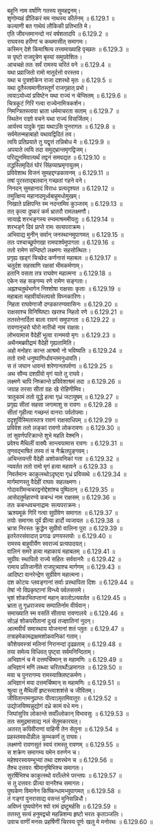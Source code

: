 

  
बहूनि नाम वर्षाणि गतस्य सुमहद्वनम्।  
शृणोम्यहं प्रीतिकरं मम नाथस्य कीर्तनम् ॥ 6.129.1 ॥   
कल्याणी बत गाथेयं लौकिकी प्रतिभाति मे।  
एति जीवन्तमानन्दो नरं वर्षशतादपि ॥ 6.129.2 ॥   
राघवस्य हरीणां च कथमासीत् समागमः।  
कस्मिन् देशे किमाश्रित्य तत्त्वमाख्याहि पृच्छतः ॥ 6.129.3 ॥   
स पृष्टो राजपुत्रेण बृस्यां समुपवेशितः।  
आचचक्षे ततः सर्वं रामस्य चरितं वने ॥ 6.129.4 ॥   
यथा प्रव्राजितो रामो मातुर्दत्तो वरस्तव।  
यथा च पुत्रशोकेन राजा दशरथो मृतः ॥ 6.129.5 ॥   
यथा दूतैस्त्वमानीतस्तूर्णं राजगृहात् प्रभो।  
त्वयाऽयोध्यां प्रविष्टेन यथा राज्यं न चेप्सितम् ॥ 6.129.6 ॥   
चित्रकूटं गिरिं गत्वा राज्येनामित्रकर्शन।  
निमन्त्रितस्त्वया भ्राता धर्ममाचरता सताम् ॥ 6.129.7 ॥   
स्थितेन राज्ञो वचने यथा राज्यं विसर्जितम्।  
आर्यस्य पादुके गृह्य यथाऽसि पुनरागतः ॥ 6.129.8 ॥   
सर्वमेतन्महाबाहो यथावद्विदितं तव।  
त्वयि प्रतिप्रयाते तु यद्वृत्तं तन्निबोध मे ॥ 6.129.9 ॥   
अपयाते त्वयि तदा समुद्भ्रान्तमृगद्विजम्।  
परिद्यूनमिवात्यर्थं तद्वनं समपद्यत ॥ 6.129.10 ॥   
तद्धस्तिमृदितं घोरं सिंहव्याघ्रमृगायुतम्।  
प्रविवेशाथ विजनं सुमहद्दण्डकावनम् ॥ 6.129.11 ॥   
तषां पुरस्ताद्बलवान् गच्छतां गहने वने।  
निनदन् सुमहानादं विराधः प्रत्यदृश्यत ॥ 6.129.12 ॥   
तमुत्क्षिप्य महानादमूर्ध्वबाहुमधोमुखम्।  
निखाते प्रक्षिपन्ति स्म नदन्तमिव कुञ्जरम् ॥ 6.129.13 ॥   
तत् कृत्वा दुष्करं कर्म भ्रातरौ रामलक्ष्मणौ।  
सायाह्ने शरभङ्गस्य रम्यमाश्रममीयतुः ॥ 6.129.14 ॥   
शरभङ्गे दिवं प्राप्ते रामः सत्यपराक्रमः।  
अभिवाद्य मुनीन् सर्वान् जनस्थानमुपागमत् ॥ 6.129.15 ॥   
ततः पश्चाच्छूर्पणखा रामपार्श्वमुपागता ॥ 6.129.16 ॥   
ततो रामेण सन्दिष्टो लक्ष्मणः सहसोत्थितः।  
प्रगृह्य खड्गं चिच्छेद कर्णनासं महाबलः ॥ 6.129.17 ॥   
चतुर्दश सहस्राणि रक्षसां भीमकर्मणाम्।  
हतानि वसता तत्र राघवेण महात्मना ॥ 6.129.18 ॥   
एकेन सह सङ्गम्य रणे रामेण सङ्गताः।  
अह्नश्चतुर्थभागेन निश्शोषा राक्षसाः कृताः ॥ 6.129.19 ॥   
महाबला महावीर्यास्तपसो विघ्नकारिणः।  
निहता राघवेणाजौ दण्डकारण्यवासिनः ॥ 6.129.20 ॥   
राक्षसाश्च विनिष्पिष्टाः खरश्च निहतो रणे ॥ 6.129.21 ॥   
ततस्तेनार्दिता बाला रावणं समुपागता ॥ 6.129.22 ॥   
रावणानुचरो घोरो मारीचो नाम राक्षसः।  
लोभयामास वैदेहीं भूत्वा रत्नमयो मृगः ॥ 6.129.23 ॥   
अथैनमब्रवीद्रामं वैदेही गृह्यतामिति।  
अहो मनोहरः कान्त आश्रमो नो भविष्यति ॥ 6.129.24 ॥   
ततो रामो धनुष्पाणिर्धावन्तमनुधावति।  
स तं जघान धावन्तं शरेणानतपर्वणा ॥ 6.129.25 ॥   
अथ सौम्य दशग्रीवो मृगं याते तु राघवे।  
लक्ष्मणे चापि निष्क्रान्ते प्रविवेशाश्रमं तदा ॥ 6.129.26 ॥   
जग्राह तरसा सीतां ग्रहः खे रोहिणीमिव।  
त्रातुकामं ततो युद्धे हत्वा गृध्रं जटायुषम् ॥ 6.129.27 ॥   
प्रगृह्य सीतां सहसा जगामाशु स रावणः ॥ 6.129.28 ॥   
सीतां गृहीत्वा गच्छन्तं वानराः पर्वतोपमाः।  
ददृशुर्विस्मितास्तत्र रावणं राक्षसाधिपम् ॥ 6.129.29 ॥   
प्रविवेश ततो लङ्कां रावणो लोकरावणः ॥ 6.129.30 ॥   
तां सुवर्णपरिक्रान्ते शुभे महति वेश्मनि।  
प्रवेश्य मैथिलीं वाक्यैः सान्त्वयामास रावणः ॥ 6.129.31 ॥   
तृणवद्भाषितं तस्य तं च नैर्ऋतपुङ्गवम्।  
अचिन्तयन्ती वैदेही अशोकवनिकां गता ॥ 6.129.32 ॥   
न्यवर्तत ततो रामो मृगं हत्वा महावने ॥ 6.129.33 ॥   
निवर्तमानः काकुत्स्थोऽदृष्ट्वा गृध्रं प्रविव्यथे ॥ 6.129.34 ॥   
मार्गमाणस्तु वैदेहीं राघवः सहलक्ष्मणः।  
गोदावरीमन्वचरद्वनोद्देशांश्च पुष्पितान् ॥ 6.129.35 ॥   
आसेदतुर्महारण्ये कबन्धं नाम राक्षसम् ॥ 6.129.36 ॥   
ततः कबन्धवचनाद्रामः सत्यपराक्रमः।  
ऋश्यमूकं गिरिं गत्वा सुग्रीवेण समागतः ॥ 6.129.37 ॥   
तयोः समागमः पूर्वं प्रीत्या हार्दो व्यजायत ॥ 6.129.38 ॥   
भ्रात्रा निरस्तः क्रुद्धेन सुग्रीवो वालिना पुरा ॥ 6.129.39 ॥   
इतरेतरसंवादात् प्रगाढः प्रणयस्तयोः ॥ 6.129.40 ॥   
रामस्य बाहुवीर्येण स्वराज्यं प्रत्यपादयत्।  
वालिनं समरे हत्वा महाकायं महाबलम् ॥ 6.129.41 ॥   
सुग्रीवः स्थापितो राज्ये सहितः सर्ववानरैः ॥ 6.129.42 ॥   
रामाय प्रतिजानीते राजपुत्र्याश्च मार्गणम् ॥ 6.129.43 ॥   
आदिष्टा वानरेन्द्रेण सुग्रीवेण महात्मना।  
दश कोट्यः प्लवङ्गानां सर्वाः प्रस्थापिता दिशः ॥ 6.129.44 ॥   
तेषां नो विप्रकृष्टानां विन्ध्ये पर्वतसत्तमे।  
भृशं शोकाभितप्तानां महान् कालोऽत्यवर्तत ॥ 6.129.45 ॥   
भ्राता तु गृध्रराजस्य सम्पातिर्नाम वीर्यवान्।  
समाख्याति स्म वसतिं सीताया रावणालये ॥ 6.129.46 ॥   
सोऽहं शोकपरीतानां दुःखं तज्ज्ञातिनां नुदन्।  
आत्मवीर्यं समास्थाय योजनानां शतं प्लुतः ॥ 6.129.47 ॥   
तत्राहमेकामद्राक्षमशोकवनिकां गताम्।  
कौशेयवस्त्रां मलिनां निरानन्दां दृढव्रताम् ॥ 6.129.48 ॥   
तया समेत्य विधिवत् पृष्ट्वा सर्वमनिन्दिताम्।  
अभिज्ञानं च मे दत्तमर्चिष्मान् स महामणिः ॥ 6.129.49 ॥   
अभिज्ञानं मणिं लब्ध्वा चरितार्थोऽहमागतः ॥ 6.129.50 ॥   
मया च पुनरागम्य रामस्याक्लिष्टकर्मणः।  
अभिज्ञानं मया दत्तमर्चिष्मान् स महामणिः ॥ 6.129.51 ॥   
श्रुत्वा तु मैथिलीं हृष्टस्त्वाशशंसे च जीवितम्।  
जीवितान्तमनुप्राप्तः पीत्वाऽमृतमिवातुरः ॥ 6.129.52 ॥   
उद्योजयिष्यन्नुद्योगं दध्रे कामं वधे मनः।  
जिघांसुरिव लोकान्ते सर्वाँल्लोकान् विभावसुः ॥ 6.129.53 ॥   
ततः समुद्रमासाद्य नलं सेतुमकारयत्।  
अतरत् कपिवीराणां वाहिनी तेन सेतुना ॥ 6.129.54 ॥   
प्रहस्तमवधीन्नीलः कुम्भकर्णं तु राघवः।  
लक्ष्मणो रावणसुतं स्वयं रामस्तु रावणम् ॥ 6.129.55 ॥   
स शक्रेण समागम्य यमेन वरुणेन च।  
महेश्वरस्वयम्भूभ्यां तथा दशरथेन च ॥ 6.129.56 ॥   
तैश्च दत्तवरः श्रीमानृषिभिश्च समागतः।  
सुरर्षिभिश्च काकुत्स्थो वराँल्लेभे परन्तपः ॥ 6.129.57 ॥   
स तु दत्तवरः प्रीत्या वानरैश्च समागतः।  
पुष्पकेण विमानेन किष्किन्धामभ्युपागमत् ॥ 6.129.58 ॥   
तं गङ्गां पुनरासाद्य वसन्तं मुनिसन्निधौ।  
अविघ्नं पुष्ययोगेन श्वो रामं द्रष्टुमर्हसि ॥ 6.129.59 ॥   
ततस्तु सत्यं हनुमद्वचो महन्निशम्य हृष्टो भरतः कृताञ्जलिः।  
उवाच वाणीं मनसः प्रहर्षिणीं चिरस्य पूर्णः खलु मे मनोरथः ॥ 6.129.60 ॥   

